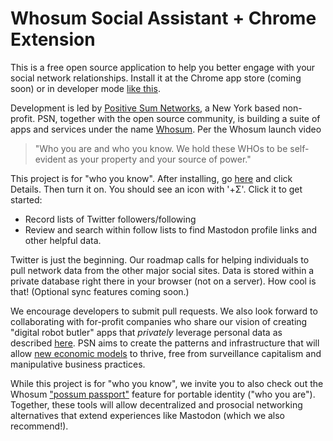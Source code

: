 # Whosum Social Assistant + Chrome Extension

This is a free open source application to help you better engage with your social network relationships. Install it at the Chrome app store (coming soon) or in developer mode [like this](https://developer.chrome.com/docs/extensions/mv3/getstarted/development-basics/#load-unpacked).

Development is led by [Positive Sum Networks](https://positivesum.net), a New York based non-profit. PSN, together with the open source community, is building a suite of apps and services under the name [Whosum](https://whosum.com). Per the Whosum launch video 
>"Who you are and who you know. We hold these WHOs to be self-evident as your property and your source of power." 

This project is for "who you know". After installing, go [here](chrome://extensions/) and click Details. Then turn it on. You should see an icon with '+Σ'. Click it to get started:
- Record lists of Twitter followers/following
- Review and search within follow lists to find Mastodon profile links and other helpful data.

Twitter is just the beginning. Our roadmap calls for helping individuals to pull network data from the other major social sites. Data is stored within a private database right there in your browser (not on a server). How cool is that! (Optional sync features coming soon.)

We encourage developers to submit pull requests. We also look forward to collaborating with for-profit companies who share our vision of creating "digital robot butler" apps that *privately* leverage personal data as described [here](https://scafaria.com/planning-the-human-centric-web-1bcd2b275a81). PSN aims to create the patterns and infrastructure that will allow [new economic models](https://prosocialcapitalism.com) to thrive, free from surveillance capitalism and manipulative business practices. 

While this project is for "who you know", we invite you to also check out the Whosum ["possum passport"](https://whosum.com/prove) feature for portable identity ("who you are"). Together, these tools will allow decentralized and prosocial networking alternatives that extend experiences like Mastodon (which we also recommend!).